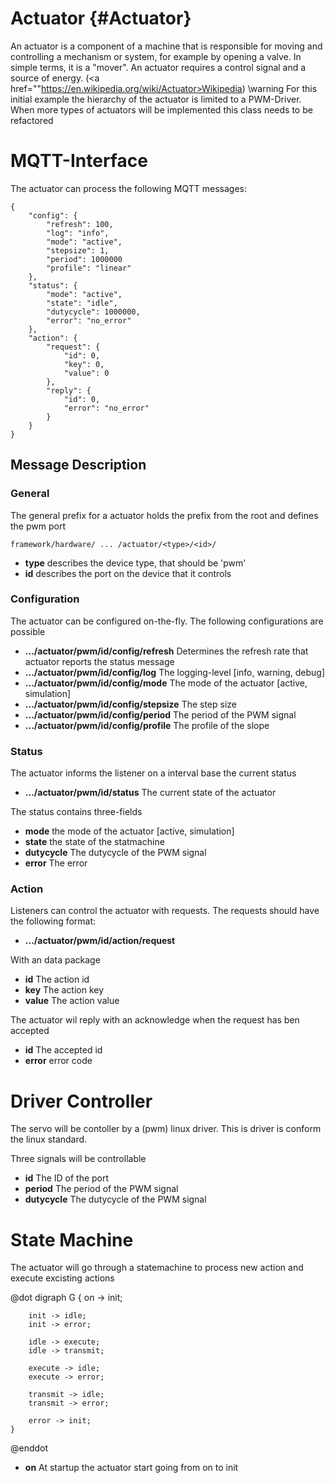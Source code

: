 Actuator {#Actuator}
============

An actuator is a component of a machine that is responsible for moving and controlling a mechanism or system, for example by opening a valve. In simple terms, it is a "mover". An actuator requires a control signal and a source of energy. (<a href=""https://en.wikipedia.org/wiki/Actuator>Wikipedia</a>)
\warning For this initial example the hierarchy of the actuator is limited to a PWM-Driver. When more types of actuators will be implemented this class needs to be refactored 


# MQTT-Interface

The actuator can process the following MQTT messages:

```
{
	"config": {
		"refresh": 100,
		"log": "info",
		"mode": "active",
		"stepsize": 1,
		"period": 1000000
		"profile": "linear"
	},
	"status": {
		"mode": "active",
		"state": "idle",
		"dutycycle": 1000000,
		"error": "no_error"
	},
	"action": {
		"request": {
			"id": 0,
			"key": 0,
			"value": 0
		},
		"reply": {
			"id": 0,
			"error": "no_error"
		}
	}
}
```

## Message Description

### General
The general prefix for a actuator holds the prefix from the root and defines the pwm port
```
framework/hardware/ ... /actuator/<type>/<id>/
```

- <b>type</b> describes the device type, that should be 'pwm'
- <b>id</b> describes the port on the device that it controls

### Configuration
The actuator can be configured on-the-fly. The following configurations are possible
- <b>.../actuator/pwm/id/config/refresh</b> Determines the refresh rate that actuator reports the status message
- <b>.../actuator/pwm/id/config/log</b> The logging-level [info, warning, debug]
- <b>.../actuator/pwm/id/config/mode</b> The mode of the actuator [active, simulation]
- <b>.../actuator/pwm/id/config/stepsize</b> The step size
- <b>.../actuator/pwm/id/config/period</b> The period of the PWM signal
- <b>.../actuator/pwm/id/config/profile</b> The profile of the slope

### Status
The actuator informs the listener on a interval base the current status
- <b>.../actuator/pwm/id/status</b> The current state of the actuator

The status contains three-fields
- <b>mode</b> the mode of the actuator [active, simulation]
- <b>state</b> the state of the statmachine
- <b>dutycycle</b> The dutycycle of the PWM signal
- <b>error</b> The error

### Action
Listeners can control the actuator with requests. The requests should have the following format:
- <b>.../actuator/pwm/id/action/request</b>

With an data package
- <b>id</b> The action id
- <b>key</b> The action key
- <b>value</b> The action value

The actuator wil reply with an acknowledge when the request has ben accepted 
- <b>id</b> The accepted id
- <b>error</b> error code

# Driver Controller
The servo will be contoller by a (pwm) linux driver. This is driver is conform the linux standard.

Three signals will be controllable 
- <b>id</b> The ID of the port
- <b>period</b> The period of the PWM signal
- <b>dutycycle</b> The dutycycle of the PWM signal

# State Machine
The actuator will go through a statemachine to process new action and execute excisting actions

@dot
	digraph G 
	{
		on -> init;

		init -> idle;
		init -> error;

		idle -> execute;
		idle -> transmit;

		execute -> idle;
		execute -> error;

		transmit -> idle;
		transmit -> error;

		error -> init;
	}
@enddot

- <b>on</b> At startup the actuator start going from on to init


